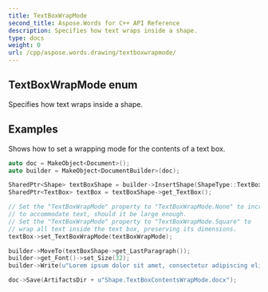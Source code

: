 ```yaml
---
title: TextBoxWrapMode
second_title: Aspose.Words for C++ API Reference
description: Specifies how text wraps inside a shape. 
type: docs
weight: 0
url: /cpp/aspose.words.drawing/textboxwrapmode/
---
```

## TextBoxWrapMode enum


Specifies how text wraps inside a shape.


## Examples




Shows how to set a wrapping mode for the contents of a text box. 
```cpp
auto doc = MakeObject<Document>();
auto builder = MakeObject<DocumentBuilder>(doc);

SharedPtr<Shape> textBoxShape = builder->InsertShape(ShapeType::TextBox, 300, 300);
SharedPtr<TextBox> textBox = textBoxShape->get_TextBox();

// Set the "TextBoxWrapMode" property to "TextBoxWrapMode.None" to increase the text box's width
// to accommodate text, should it be large enough.
// Set the "TextBoxWrapMode" property to "TextBoxWrapMode.Square" to
// wrap all text inside the text box, preserving its dimensions.
textBox->set_TextBoxWrapMode(textBoxWrapMode);

builder->MoveTo(textBoxShape->get_LastParagraph());
builder->get_Font()->set_Size(32);
builder->Write(u"Lorem ipsum dolor sit amet, consectetur adipiscing elit, sed do eiusmod tempor incididunt ut labore et dolore magna aliqua.");

doc->Save(ArtifactsDir + u"Shape.TextBoxContentsWrapMode.docx");
```


